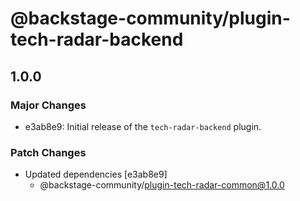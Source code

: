# @backstage-community/plugin-tech-radar-backend

## 1.0.0

### Major Changes

- e3ab8e9: Initial release of the `tech-radar-backend` plugin.

### Patch Changes

- Updated dependencies [e3ab8e9]
  - @backstage-community/plugin-tech-radar-common@1.0.0
